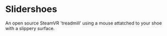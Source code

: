 # Slidershoes
An open source SteamVR 'treadmill' using a mouse attatched to your shoe with a slippery surface.
